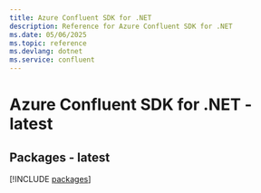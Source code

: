 ```yaml
---
title: Azure Confluent SDK for .NET
description: Reference for Azure Confluent SDK for .NET
ms.date: 05/06/2025
ms.topic: reference
ms.devlang: dotnet
ms.service: confluent
---
```

# Azure Confluent SDK for .NET - latest
## Packages - latest
[!INCLUDE [packages](confluent-index.md)]